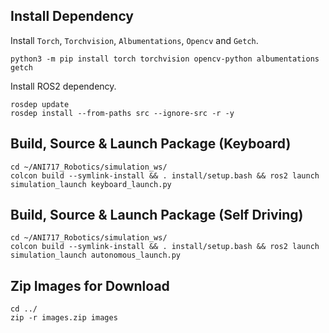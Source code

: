 ## Install Dependency
Install `Torch`, `Torchvision`, `Albumentations`, `Opencv` and `Getch`.<br/>
```
python3 -m pip install torch torchvision opencv-python albumentations getch
```
Install ROS2 dependency.<br/>
```
rosdep update
rosdep install --from-paths src --ignore-src -r -y
```

## Build, Source & Launch Package (Keyboard)
```
cd ~/ANI717_Robotics/simulation_ws/
colcon build --symlink-install && . install/setup.bash && ros2 launch simulation_launch keyboard_launch.py
```

## Build, Source & Launch Package (Self Driving)
```
cd ~/ANI717_Robotics/simulation_ws/
colcon build --symlink-install && . install/setup.bash && ros2 launch simulation_launch autonomous_launch.py
```

## Zip Images for Download
```
cd ../
zip -r images.zip images
```

